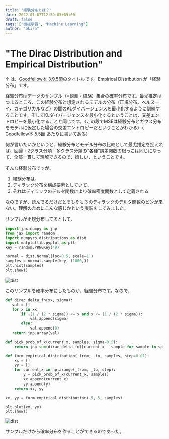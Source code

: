 ```yaml
---
title: "経験分布とは？"
date: 2022-01-07T12:59:05+09:00
draft: false
tags: ["機械学習", "Machine Learning"]
author: "akira"
---
```


# "The Dirac Distribution and Empirical Distribution"


↑ は、[Goodfellow本 3.9.5節](https://www.deeplearningbook.org/contents/prob.html)のタイトルです。Empirical Distribution が「経験分布」です。

経験分布はデータのサンプル（=観測・経験）集合の確率分布です。最尤推定はつまるところ、この経験分布と想定されるモデルの分布（正規分布、ベルヌーイ、カテゴリカルなど）の間のKLダイバージェンスを最小化するように訓練することです。そしてKLダイバージェンスを最小化するということは、交差エントロピーを最小化することと同じです。（この段でMSEは経験分布とガウス分布をモデルに仮定した場合の交差エントロピーだということがわかる）（ [Goodfellow本 5.5節](https://www.deeplearningbook.org/contents/ml.html) あたりに書いてある)

何が言いたいかというと、経験分布とモデル分布の比較として最尤推定を捉えれば、回帰・2クラス分類・多クラス分類の”各種”誤差関数の根っこは同じになって、全部一貫して理解できるので、嬉しい、ということです。

そんな経験分布ですが、

1. 経験分布は、
2. ディラック分布を構成要素としていて、
3. それはディラックのデルタ関数により確率密度関数として定義される

なのですが、読んでるだけだとそもそも３のディラックのデルタ関数のピンが来ない。理解のためにこんな感じかという実装をしてみました。

サンプルが正規分布してるとして、

```python
import jax.numpy as jnp
from jax import random
import numpyro.distributions as dist
import matplotlib.pyplot as plt; 
key = random.PRNGKey(49)
```
```python
normal = dist.Normal(loc=0.5, scale=1.)
samples = normal.sample(key, (1000,))
plt.hist(samples)
plt.show()
```

![dist](/posts/empirical_dist/output.png)

このサンプルを確率分布にしたものが、経験分布です。なので、

```python
def dirac_delta_fn(xx, sigma):
   val = []
   for x in xx:
       if -(1 / (2 * sigma)) <= x and x <= (1 / (2 * sigma)):
           val.append(sigma)
       else:
           val.append(0)
   return jnp.array(val)

def pick_prob_of_x(current_x, samples, sigma=0.5):
    return jnp.sum(dirac_delta_fn([current_x - sample for sample in samples], sigma)) / samples.shape[0]    

def form_empirical_distribution(_from, _to, samples, step=0.01):
    xx = []
    yy = []
    for current_x in np.arange(_from, _to, step):
        y = pick_prob_of_x(current_x, samples)
        xx.append(current_x)
        yy.append(y)
    return xx, yy

xx, yy = form_empirical_distribution(-5, 5, samples)

plt.plot(xx, yy)
plt.show()
```

![dist](/posts/empirical_dist/output2.png)

サンプルだけから確率分布を作ることができるのであった。